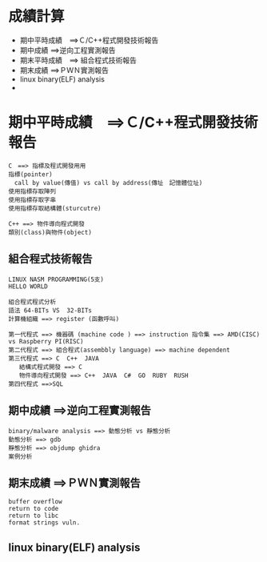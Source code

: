# 成績計算
- 期中平時成績　==>Ｃ/C++程式開發技術報告
- 期中成績 ==>逆向工程實測報告
- 期末平時成績　==> 組合程式技術報告
- 期末成績 ==>ＰＷＮ實測報告
- linux binary(ELF)  analysis
- 
# 期中平時成績　==>Ｃ/C++程式開發技術報告
```
C　==> 指標及程式開發用用　
指標(pointer)
　call by value(傳值) vs call by address(傳址　記憶體位址)  
使用指標存取陣列
使用指標存取字串
使用指標存取結構體(sturcutre)
```
```
C++ ==> 物件導向程式開發
類別(class)與物件(object)
```
## 組合程式技術報告
```
LINUX NASM PROGRAMMING(5支)
HELLO WORLD

```
```
組合程式程式分析
語法 64-BITs VS  32-BITs 
計算機組織 ==> register (函數呼叫)
```
```
第一代程式 ==> 機器碼 (machine code ) ==> instruction 指令集 ==> AMD(CISC) vs Raspberry PI(RISC)
第二代程式 ==> 組合程式(assembbly language) ==> machine dependent 
第三代程式 ==> C  C++  JAVA
   結構式程式開發 ==> C  
   物件導向程式開發 ==> C++  JAVA  C#  GO  RUBY  RUSH  
第四代程式 ==>SQL 
```
## 期中成績 ==>逆向工程實測報告
```
binary/malware analysis ==> 動態分析 vs 靜態分析 
動態分析 ==> gdb
靜態分析 ==> objdump ghidra
案例分析
```
## 期末成績 ==>ＰＷＮ實測報告
```
buffer overflow
return to code
return to libc
format strings vuln.

```
## linux binary(ELF)  analysis
